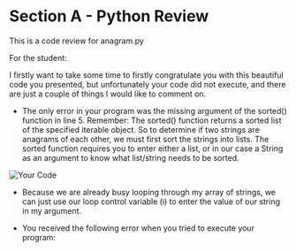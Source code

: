 # Section A - Python Review

This is a code review for anagram.py

For the student:

I firstly want to take some time to firstly congratulate you with this beautiful code you presented, but unfortunately your code did not execute, and there are just a couple of things I would like to comment on.

* The only error in your program was the missing argument of the sorted() function in line 5. Remember: The sorted() function returns a sorted list of the specified iterable object. So to determine if two strings are anagrams of each other, we must first sort the strings into lists. The sorted function requires you to enter either a list, or in our case a String as an argument to know what list/string needs to be sorted.

![Your Code](https://drive.google.com/uc?export=view&id=1CcYIXxegwoPqFbFWwjBlHiU-hJLO3jmq)

* Because we are already busy looping through my array of strings, we can just use our loop control variable (i) to enter the value of our string in my argument.

* You received the following error when you tried to execute your program:


